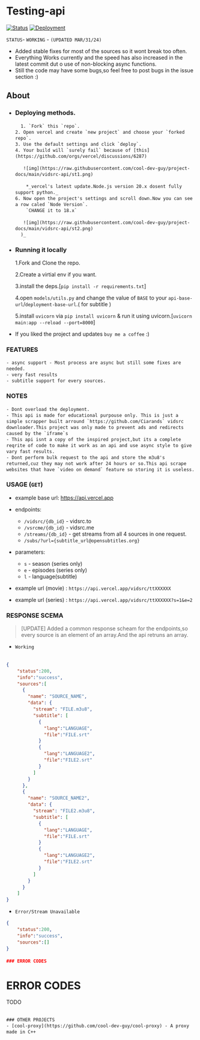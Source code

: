 # Testing-api

[![Status](https://img.shields.io/badge/status-running-red)](https://api-movie-source.vercel.app/)
[![Deployment](https://img.shields.io/badge/deployment-success-blue)](https://api-movie-source.vercel.app/)

`STATUS`- `WORKING` - `(UPDATED MAR/31/24)`
- Added stable fixes for most of the sources so it wont break too often.
- Everything Works currently and the speed has also increased in the latest commit dut o use of non-blocking async functions.
- Still the code may have some bugs,so feel free to post bugs in the issue section :)


## About

- ### Deploying methods.
        1. `Fork` this `repo`.
      2. Open vercel and create `new project` and choose your `forked repo`.
      3. Use the default settings and click `deploy`.
      4. Your build will `surely fail` because of [this](https://github.com/orgs/vercel/discussions/6287)
         
         ![img](https://raw.githubusercontent.com/cool-dev-guy/project-docs/main/vidsrc-api/st1.png)
         
          *_vercel's latest update.Node.js version 20.x dosent fully support python._
      6. Now open the project's settings and scroll down.Now you can see a row caled `Node Version`.
          `CHANGE it to 18.x`
         
         ![img](https://raw.githubusercontent.com/cool-dev-guy/project-docs/main/vidsrc-api/st2.png)
        )_
      
- ### Running it locally

  1.Fork and Clone the repo.
  
  2.Create a virtial env if you want.

  3.install the deps.[`pip install -r requirements.txt`]

  4.open `models/utils.py` and change the value of `BASE` to your `api-base-url`/`deployment-base-url`.( for subtitle )
  
  5.install `uvicorn` via `pip install uvicorn` & run it using uvicorn.[`uvicorn main:app --reload --port=8000`]

- If you liked the project and updates `buy me a coffee` :)

  
### FEATURES
```
- async support - Most process are async but still some fixes are needed.
- very fast results
- subtitle support for every sources.
```
### NOTES
```
- Dont overload the deployment.
- This api is made for educational purpouse only. This is just a simple scrapper built arround `https://github.com/Ciarands` vidsrc downloader.This project was only made to prevent ads and redirects caused by the `iframe`s
- This api isnt a copy of the inspired project,but its a complete reqrite of code to make it work as an api and use async style to give vary fast results.
- Dont perform bulk request to the api and store the m3u8's returned,cuz they may not work after 24 hours or so.This api scrape websites that have `video on demand` feature so storing it is useless.
```
### USAGE (`GET`)
- example base url:
  https://api.vercel.app

- endpoints:
  - `/vidsrc/{db_id}`  - vidsrc.to
  - `/vsrcme/{db_id}`  - vidsrc.me
  - `/streams/{db_id}` - get streams from all 4 sources in one request.
  - `/subs/?url={subtitle_url@opensubtitles.org}`

- parameters:
  - `s` - season (series only)
  - `e` - episodes (series only)
  - `l` - language(subtitle)

- example url (movie) : `https://api.vercel.app/vidsrc/ttXXXXXX`
- example url (series) : `https://api.vercel.app/vidsrc/ttXXXXXX?s=1&e=2`
### RESPONSE SCEMA
> [UPDATE] Added a common response scheam for the endpoints,so every source is an element of an array.And the api retruns an array.

- `Working`

```json

{
    "status":200,
    "info":"success",
    "sources":[
      {
        "name": "SOURCE_NAME",
        "data": {
          "stream": "FILE.m3u8",
          "subtitle": [
            {
              "lang":"LANGUAGE",
              "file":"FILE.srt"
            }
            {
              "lang":"LANGUAGE2",
              "file":"FILE2.srt"
            }
          ]
        }
      },
      {
        "name": "SOURCE_NAME2",
        "data": {
          "stream": "FILE2.m3u8",
          "subtitle": [
            {
              "lang":"LANGUAGE",
              "file":"FILE.srt"
            }
            {
              "lang":"LANGUAGE2",
              "file":"FILE2.srt"
            }
          ]
        }
      }
    ]
}

```

- `Error/Stream Unavailable`

```json
{
    "status":200,
    "info":"success",
    "sources":[]
}

### ERROR CODES
```
ERROR CODES
===========
TODO
```

### OTHER PROJECTS
- [cool-proxy](https://github.com/cool-dev-guy/cool-proxy) - A proxy made in C++
